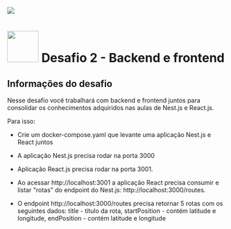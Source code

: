 [<img src="https://events-fullcycle.s3.amazonaws.com/events-fullcycle/static/site/img/logo-fullcycle-3.png">](https://imersao.fullcycle.com.br/)

# <img src="https://events-fullcycle.s3.amazonaws.com/events-fullcycle/media/images/c96a1a4877344fff8638465c59594e57.png" width="72"/> Desafio 2 - Backend e frontend


## Informações do desafio
Nesse desafio você trabalhará com backend e frontend juntos para consolidar os conhecimentos adquiridos nas aulas de Nest.js e React.js.


Para isso:

- Crie um docker-compose.yaml que levante uma aplicação Nest.js e React juntos

- A aplicação Nest.js precisa rodar na porta 3000

- Aplicação React.js precisa rodar na porta 3001.

- Ao acessar http://localhost:3001 a aplicação React precisa consumir e listar "rotas" do endpoint do Nest.js: http://localhost:3000/routes.

- O endpoint http://localhost:3000/routes precisa retornar 5 rotas com os seguintes dados: title - título da rota, startPosition - contém latitude e longitude, endPosition - contém latitude e longitude